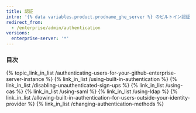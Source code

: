 ```yaml
---
title: 認証
intro: '{% data variables.product.prodname_ghe_server %} のビルトイン認証を使うか、CAS、LDAP、SAML のいずれかを選択して既存のアカウントを統合し、{% data variables.product.product_location_enterprise %} へのユーザアクセスを集中管理できます。'
redirect_from:
  - /enterprise/admin/authentication
versions:
  enterprise-server: '*'
---
```



### 目次

{% topic_link_in_list /authenticating-users-for-your-github-enterprise-server-instance %}
    {% link_in_list /using-built-in-authentication %}
    {% link_in_list /disabling-unauthenticated-sign-ups %}
    {% link_in_list /using-cas %}
    {% link_in_list /using-saml %}
    {% link_in_list /using-ldap %}
    {% link_in_list /allowing-built-in-authentication-for-users-outside-your-identity-provider %}
    {% link_in_list /changing-authentication-methods %}


